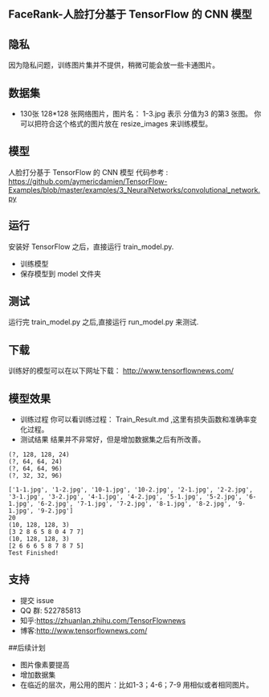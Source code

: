 ## FaceRank-人脸打分基于 TensorFlow 的 CNN 模型

## 隐私
因为隐私问题，训练图片集并不提供，稍微可能会放一些卡通图片。


## 数据集
* 130张 128*128 张网络图片，图片名： 1-3.jpg 表示 分值为3 的第3 张图。
你可以把符合这个格式的图片放在 resize_images 来训练模型。

## 模型
人脸打分基于 TensorFlow 的 CNN 模型 代码参考 : https://github.com/aymericdamien/TensorFlow-Examples/blob/master/examples/3_NeuralNetworks/convolutional_network.py

## 运行
安装好 TensorFlow 之后，直接运行 train_model.py.
* 训练模型
* 保存模型到 model 文件夹

## 测试
运行完 train_model.py 之后,直接运行 run_model.py 来测试.

## 下载
训练好的模型可以在以下网址下载：
http://www.tensorflownews.com/

## 模型效果
* 训练过程
你可以看训练过程： Train_Result.md ,这里有损失函数和准确率变化过程。
* 测试结果
结果并不非常好，但是增加数据集之后有所改善。

```
(?, 128, 128, 24)
(?, 64, 64, 24)
(?, 64, 64, 96)
(?, 32, 32, 96)

['1-1.jpg', '1-2.jpg', '10-1.jpg', '10-2.jpg', '2-1.jpg', '2-2.jpg', '3-1.jpg', '3-2.jpg', '4-1.jpg', '4-2.jpg', '5-1.jpg', '5-2.jpg', '6-1.jpg', '6-2.jpg', '7-1.jpg', '7-2.jpg', '8-1.jpg', '8-2.jpg', '9-1.jpg', '9-2.jpg']
20
(10, 128, 128, 3)
[3 2 8 6 5 8 0 4 7 7]
(10, 128, 128, 3)
[2 6 6 6 5 8 7 8 7 5]
Test Finished!
```
## 支持
* 提交 issue
* QQ 群: 522785813
* 知乎:https://zhuanlan.zhihu.com/TensorFlownews
* 博客:http://www.tensorflownews.com/

##后续计划
* 图片像素要提高
* 增加数据集
* 在临近的层次，用公用的图片：比如1-3；4-6；7-9 用相似或者相同图片。